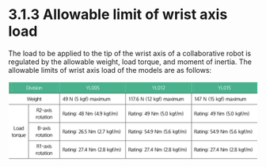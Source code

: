 # 3.1.3 Allowable limit of wrist axis load

The load to be applied to the tip of the wrist axis of a collaborative robot is regulated by the allowable weight, load torque, and moment of inertia. The allowable limits of wrist axis load of the models are as follows:

![](../../.gitbook/assets/wrist_limit_2.png)

